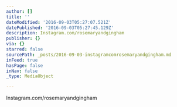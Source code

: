 ```yaml
---
author: []
title: ''
dateModified: '2016-09-03T05:27:07.521Z'
datePublished: '2016-09-03T05:27:45.129Z'
description: Instagram.com/rosemaryandgingham
publisher: {}
via: {}
starred: false
sourcePath: _posts/2016-09-03-instagramcomrosemaryandgingham.md
inFeed: true
hasPage: false
inNav: false
_type: MediaObject

---
```

Instagram.com/rosemaryandgingham
